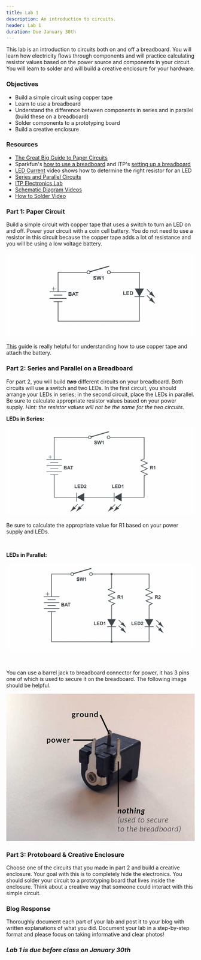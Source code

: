 ```yaml
---
title: Lab 1
description: An introduction to circuits.
header: Lab 1
duration: Due January 30th
---
```


This lab is an introduction to circuits both on and off a breadboard. You will learn how electricity flows through components and will practice calculating resistor values based on the power source and components in your circuit. You will learn to solder and will build a creative enclosure for your hardware.

### <span class="lab-sect">Objectives</span>
+ Build a simple circuit using copper tape
+ Learn to use a breadboard
+ Understand the difference between components in series and in parallel (build these on a breadboard)
+ Solder components to a prototyping board
+ Build a creative enclosure

### <span class="lab-sect">Resources</span>
+ [The Great Big Guide to Paper Circuits](https://learn.sparkfun.com/tutorials/the-great-big-guide-to-paper-circuits)
+ Sparkfun's [how to use a breadboard](https://learn.sparkfun.com/tutorials/how-to-use-a-breadboard) and ITP's [setting up a breadboard](https://itp.nyu.edu/physcomp/labs/labs-electronics/breadboard/)
+ [LED Current](https://vimeo.com/album/2801639/video/78674965) video shows how to determine the right resistor for an LED
+ [Series and Parallel Circuits](https://learn.sparkfun.com/tutorials/series-and-parallel-circuits)
+ [ITP Electronics Lab](https://itp.nyu.edu/physcomp/labs/labs-electronics/electronics/)
+ [Schematic Diagram Videos](https://itp.nyu.edu/physcomp/videos/videos-schematic-diagrams/)
+ [How to Solder Video](https://vimeo.com/107049478)

### <span class="lab-sect">Part 1: Paper Circuit</span>
Build a simple circuit with copper tape that uses a switch to turn an LED on and off. Power your circuit with a coin cell battery. You do not need to use a resistor in this circuit because the copper tape adds a lot of resistance and you will be using a low voltage battery.

![copper tape circuit](assets/lab1-coppertapecircuit.png "Lab 1 Copper Tape Circuit")

[This](https://learn.sparkfun.com/tutorials/light-up-valentine-cards) guide is really helpful for understanding how to use copper tape and attach the battery.

### <span class="lab-sect">Part 2: Series and Parallel on a Breadboard</span>
For part 2, you will build ***two*** different circuits on your breadboard. Both circuits will use a switch and two LEDs. In the first circuit, you should arrange your LEDs in series; in the second circuit, place the LEDs in parallel. Be sure to calculate appropriate resistor values based on your power supply. *Hint: the resistor values will not be the same for the two circuits.*

<!-- The easiest way to connect power is using a barrel jack to breadboard connector. -->

**LEDs in Series:**

![LEDs in Series](assets/lab1-series.png "Lab 1 LEDs in Series")

Be sure to calculate the appropriate value for R1 based on your power supply and LEDs.

<br>

**LEDs in Parallel:**

![LEDs in Series](assets/lab1-parallel.png "Lab 1 LEDs in Parallel")

<br>

You can use a barrel jack to breadboard connector for power, it has 3 pins one of which is used to secure it on the breadboard. The following image should be helpful.

![Barrel Jack Connector](assets/barrel-jack.jpg "Lab 1 Barrel Jack Connector")

### <span class="lab-sect">Part 3: Protoboard & Creative Enclosure</span>
Choose one of the circuits that you made in part 2 and build a creative enclosure. Your goal with this is to completely hide the electronics. You should solder your circuit to a prototyping board that lives inside the enclosure. Think about a creative way that someone could interact with this simple circuit.


### <span class="lab-sect">Blog Response</span>
Thoroughly document each part of your lab and post it to your blog with written explanations of what you did. Document your lab in a step-by-step format and please focus on taking informative and clear photos!


### <span class="lab-sect lab">*Lab 1 is due before class on January 30th*</span>
